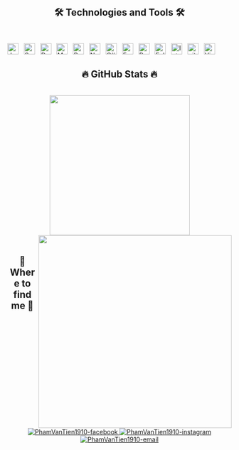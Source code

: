 <h2 align="center">🛠 Technologies and Tools 🛠</h2>
<br>

<span><img src="https://img.shields.io/badge/JavaScript-282C34?logo=javascript&logoColor=F7DF1E" alt="JavaScript logo" title="JavaScript" height="25" /></span>
&nbsp;
<span><img src="https://img.shields.io/badge/Spring_Boot-6DB33F?logo=spring&logoColor=white" alt="Spring Boot logo" title="Spring Boot" height="25" /></span>
&nbsp;
<span><img src="https://img.shields.io/badge/Docker-2496ED?logo=docker&logoColor=white" alt="Docker logo" title="Docker" height="25" /></span>
&nbsp;
<span><img src="https://img.shields.io/badge/MySQL-00758F?logo=mysql&logoColor=white" alt="MySQL logo" title="MySQL" height="25" /></span>
&nbsp;
<span><img src="https://img.shields.io/badge/PostgreSQL-4169E1?logo=postgresql&logoColor=white" alt="PostgreSQL logo" title="PostgreSQL" height="25" /></span>
&nbsp;
<span><img src="https://img.shields.io/badge/Node.js-282C34?logo=node.js&logoColor=00F200" alt="Node.js logo" title="Node.js" height="25" /></span>
&nbsp;
<span><img src="https://img.shields.io/badge/C%23-.NET-512BD4?logo=.net&logoColor=white" alt="C# .NET logo" title="C# .NET" height="25" /></span>
&nbsp;
<span><img src="https://img.shields.io/badge/Express-282C34?logo=express&logoColor=FFFFFF" alt="Express.js logo" title="Express.js" height="25" /></span>
&nbsp;
<span><img src="https://img.shields.io/badge/Postman-FF6C37?logo=postman&logoColor=white" alt="Postman logo" title="Postman" height="25" /></span>
&nbsp;
<span><img src="https://img.shields.io/badge/Eclipse-2C2255?logo=eclipse&logoColor=white" alt="Eclipse logo" title="Eclipse" height="25" /></span>
&nbsp;
<span><img src="https://img.shields.io/badge/IntelliJ%20IDEA-000000?logo=intellijidea&logoColor=white" alt="IntelliJ IDEA logo" title="IntelliJ IDEA" height="25" /></span>
&nbsp;
<span><img src="https://img.shields.io/badge/git-282C34?logo=git&logoColor=F05032" alt="git logo" title="git" height="25" /></span>
&nbsp;
<span><img src="https://img.shields.io/badge/VS%20Code-007ACC?logo=visual-studio-code&logoColor=white" alt="Visual Studio Code logo" title="Visual Studio Code" height="25" /></span>
&nbsp;
<br>

<h2 align="center">🔥 GitHub Stats 🔥</h2>
<br>
<div align=center>
  <a href="#" title="PhamVanTien1910">
    <img width="315" align="center" src="https://github-readme-stats.vercel.app/api/top-langs/?username=PhamVanTien1910&hide=c%23,powershell,Mathematica,Ruby,Objective-C,Objective-C%2b%2b,Cuda&title_color=61dafb&text_color=ffffff&icon_color=61dafb&bg_color=20232a&langs_count=8&layout=compact&border_color=61dafb&hide_border=true" />
  </a>
  <a href="#" title="PhamVanTien1910">
    <img align="right" width="434" src="https://github-readme-stats.vercel.app/api?username=PhamVanTien1910&show_icons=true&theme=react&border_color=61dafb&hide_border=true" />
  </a>
</div>

<br>
<h2 align="center">🐧 Where to find me 🐧</h2>
<br>
<div align="center">
  <a href="https://www.facebook.com/profile.pvt.111" target="blank">
    <img src="https://img.icons8.com/bubbles/100/000000/facebook-new.png" alt="PhamVanTien1910-facebook" />
  </a>
  <a href="https://www.instagram.com/phamtien1910" target="blank">
    <img src="https://img.icons8.com/bubbles/100/000000/instagram.png" alt="PhamVanTien1910-instagram" />
  </a>
  <a href="tienphamvan2005@gmail.com" target="top">
    <img src="https://img.icons8.com/bubbles/100/000000/apple-mail.png" alt="PhamVanTien1910-email" />
  </a>
</div>
<br>
